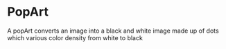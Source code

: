 # PopArt
A popArt converts an image into a black and white image made up of dots which various color density from white to black

